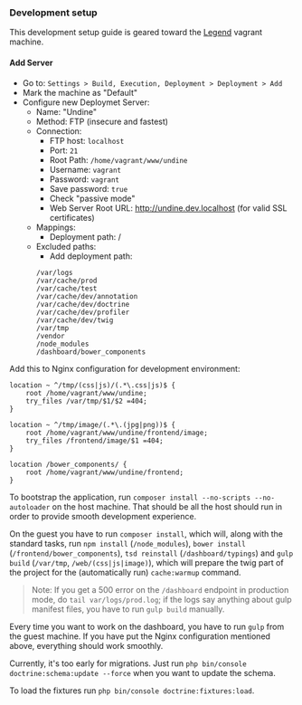 ### Development setup

This development setup guide is geared toward the [Legend](https://github.com/Briareos/Legend) vagrant machine.

#### Add Server

- Go to: `Settings > Build, Execution, Deployment > Deployment > Add`
- Mark the machine as "Default"
- Configure new Deploymet Server:
    - Name: "Undine"
    - Method: FTP (insecure and fastest)
    - Connection:
        - FTP host: `localhost`
        - Port: `21`
    	- Root Path: `/home/vagrant/www/undine`
    	- Username: `vagrant`
    	- Password: `vagrant`
    	- Save password: `true`
    	- Check "passive mode"
    	- Web Server Root URL: http://undine.dev.localhost (for valid SSL certificates)
    - Mappings:
    	- Deployment path: /
    - Excluded paths:
    	- Add deployment path:
    	```
    	/var/logs
    	/var/cache/prod
    	/var/cache/test
    	/var/cache/dev/annotation
    	/var/cache/dev/doctrine
    	/var/cache/dev/profiler
    	/var/cache/dev/twig
    	/var/tmp
    	/vendor
    	/node_modules
    	/dashboard/bower_components
    	```

Add this to Nginx configuration for development environment:

    location ~ ^/tmp/(css|js)/(.*\.css|js)$ {
        root /home/vagrant/www/undine;
        try_files /var/tmp/$1/$2 =404;
    }

    location ~ ^/tmp/image/(.*\.(jpg|png))$ {
        root /home/vagrant/www/undine/frontend/image;
        try_files /frontend/image/$1 =404;
    }

    location /bower_components/ {
        root /home/vagrant/www/undine/frontend;
    }

To bootstrap the application, run `composer install --no-scripts --no-autoloader` on the host machine.
That should be all the host should run in order to provide smooth development experience.

On the guest you have to run `composer install`, which will, along with the standard tasks, run `npm install`
(`/node_modules`), `bower install` (`/frontend/bower_components`), `tsd reinstall` (`/dashboard/typings`)
and `gulp build` (`/var/tmp`, `/web/(css|js|image)`), which will prepare the twig part of the project for
the (automatically run) `cache:warmup` command.

>Note: If you get a 500 error on the `/dashboard` endpoint in production mode, do `tail var/logs/prod.log`; if the
logs say anything about gulp manifest files, you have to run `gulp build` manually.

Every time you want to work on the dashboard, you have to run `gulp` from the guest machine. If you have put the Nginx
configuration mentioned above, everything should work smoothly.

Currently, it's too early for migrations. Just run `php bin/console doctrine:schema:update --force` when you want to
update the schema.

To load the fixtures run `php bin/console doctrine:fixtures:load`.
